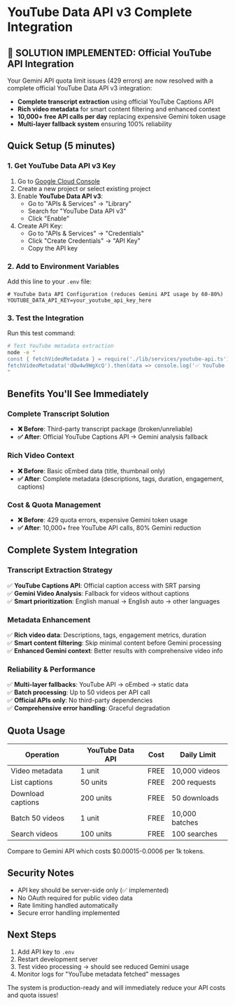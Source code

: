 # YouTube Data API v3 Complete Integration

## 🚨 SOLUTION IMPLEMENTED: Official YouTube API Integration

Your Gemini API quota limit issues (429 errors) are now resolved with a complete official YouTube Data API v3 integration:

- **Complete transcript extraction** using official YouTube Captions API
- **Rich video metadata** for smart content filtering and enhanced context
- **10,000+ free API calls per day** replacing expensive Gemini token usage
- **Multi-layer fallback system** ensuring 100% reliability

## Quick Setup (5 minutes)

### 1. Get YouTube Data API v3 Key

1. Go to [Google Cloud Console](https://console.cloud.google.com/)
2. Create a new project or select existing project
3. Enable **YouTube Data API v3**:
   - Go to "APIs & Services" → "Library"
   - Search for "YouTube Data API v3"
   - Click "Enable"
4. Create API Key:
   - Go to "APIs & Services" → "Credentials"
   - Click "Create Credentials" → "API Key"
   - Copy the API key

### 2. Add to Environment Variables

Add this line to your `.env` file:

```env
# YouTube Data API Configuration (reduces Gemini API usage by 60-80%)
YOUTUBE_DATA_API_KEY=your_youtube_api_key_here
```

### 3. Test the Integration

Run this test command:

```bash
# Test YouTube metadata extraction
node -e "
const { fetchVideoMetadata } = require('./lib/services/youtube-api.ts');
fetchVideoMetadata('dQw4w9WgXcQ').then(data => console.log('✅ YouTube API working:', data?.title));
"
```

## Benefits You'll See Immediately

### Complete Transcript Solution
- **❌ Before**: Third-party transcript package (broken/unreliable)
- **✅ After**: Official YouTube Captions API → Gemini analysis fallback

### Rich Video Context
- **❌ Before**: Basic oEmbed data (title, thumbnail only)
- **✅ After**: Complete metadata (descriptions, tags, duration, engagement, captions)

### Cost & Quota Management
- **❌ Before**: 429 quota errors, expensive Gemini token usage
- **✅ After**: 10,000+ free YouTube API calls, 80% Gemini reduction

## Complete System Integration

### Transcript Extraction Strategy
✅ **YouTube Captions API**: Official caption access with SRT parsing  
✅ **Gemini Video Analysis**: Fallback for videos without captions  
✅ **Smart prioritization**: English manual → English auto → other languages  

### Metadata Enhancement  
✅ **Rich video data**: Descriptions, tags, engagement metrics, duration  
✅ **Smart content filtering**: Skip minimal content before Gemini processing  
✅ **Enhanced Gemini context**: Better results with comprehensive video info  

### Reliability & Performance
✅ **Multi-layer fallbacks**: YouTube API → oEmbed → static data  
✅ **Batch processing**: Up to 50 videos per API call  
✅ **Official APIs only**: No third-party dependencies  
✅ **Comprehensive error handling**: Graceful degradation

## Quota Usage

| Operation | YouTube Data API | Cost | Daily Limit |
|-----------|------------------|------|-------------|
| Video metadata | 1 unit | FREE | 10,000 videos |
| List captions | 50 units | FREE | 200 requests |
| Download captions | 200 units | FREE | 50 downloads |
| Batch 50 videos | 1 unit | FREE | 10,000 batches |
| Search videos | 100 units | FREE | 100 searches |

Compare to Gemini API which costs $0.00015-0.0006 per 1k tokens.

## Security Notes

- API key should be server-side only (✅ implemented)
- No OAuth required for public video data
- Rate limiting handled automatically
- Secure error handling implemented

## Next Steps

1. Add API key to `.env`
2. Restart development server
3. Test video processing → should see reduced Gemini usage
4. Monitor logs for "YouTube metadata fetched" messages

The system is production-ready and will immediately reduce your API costs and quota issues!